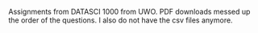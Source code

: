 Assignments from DATASCI 1000 from UWO. PDF downloads messed up the order of the questions. I also do not have the csv files anymore.
